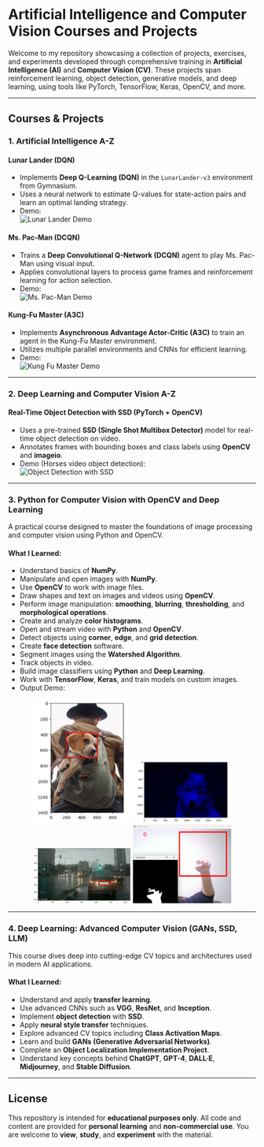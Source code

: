 # Artificial Intelligence and Computer Vision Courses and Projects

Welcome to my repository showcasing a collection of projects, exercises, and experiments developed through comprehensive training in **Artificial Intelligence (AI)** and **Computer Vision (CV)**. These projects span reinforcement learning, object detection, generative models, and deep learning, using tools like PyTorch, TensorFlow, Keras, OpenCV, and more.

---

## Courses & Projects

### 1. **Artificial Intelligence A-Z**

#### Lunar Lander (DQN)
- Implements **Deep Q-Learning (DQN)** in the `LunarLander-v3` environment from Gymnasium.
- Uses a neural network to estimate Q-values for state-action pairs and learn an optimal landing strategy.
- Demo:  
  ![Lunar Lander Demo](./assets/lunarLander.gif)

#### Ms. Pac-Man (DCQN)
- Trains a **Deep Convolutional Q-Network (DCQN)** agent to play Ms. Pac-Man using visual input.
- Applies convolutional layers to process game frames and reinforcement learning for action selection.
- Demo:  
  ![Ms. Pac-Man Demo](./assets/pacman.gif)

#### Kung-Fu Master (A3C)
- Implements **Asynchronous Advantage Actor-Critic (A3C)** to train an agent in the Kung-Fu Master environment.
- Utilizes multiple parallel environments and CNNs for efficient learning.
- Demo:  
  ![Kung Fu Master Demo](./assets/kungfu.gif)

---

### 2. **Deep Learning and Computer Vision A-Z**

#### Real-Time Object Detection with SSD (PyTorch + OpenCV)
- Uses a pre-trained **SSD (Single Shot Multibox Detector)** model for real-time object detection on video.
- Annotates frames with bounding boxes and class labels using **OpenCV** and **imageio**.
- Demo (Horses video object detection):  
  ![Object Detection with SSD](./assets/output.gif)

---

### 3. **Python for Computer Vision with OpenCV and Deep Learning**

A practical course designed to master the foundations of image processing and computer vision using Python and OpenCV.

#### What I Learned:
- Understand basics of **NumPy**.
- Manipulate and open images with **NumPy**.
- Use **OpenCV** to work with image files.
- Draw shapes and text on images and videos using **OpenCV**.
- Perform image manipulation: **smoothing**, **blurring**, **thresholding**, and **morphological operations**.
- Create and analyze **color histograms**.
- Open and stream video with **Python** and **OpenCV**.
- Detect objects using **corner**, **edge**, and **grid detection**.
- Create **face detection** software.
- Segment images using the **Watershed Algorithm**.
- Track objects in video.
- Build image classifiers using **Python** and **Deep Learning**.
- Work with **TensorFlow**, **Keras**, and train models on custom images.
- Output Demo:
<p align="center">
  <img src="./assets/dog_redsquare.png" alt="Face detection" width="200"/>
  <img src="./assets/dog_bluergb.png" alt="Image Manipulation" width="200"/>
  <img src="./assets/car_plate.png" alt="Real Time Detection" width="200"/>
  <img src="./assets/finger_counter.png" alt="Capstone Project" width="200"/>
</p>

---

### 4. **Deep Learning: Advanced Computer Vision (GANs, SSD, LLM)**

This course dives deep into cutting-edge CV topics and architectures used in modern AI applications.

#### What I Learned:
- Understand and apply **transfer learning**.
- Use advanced CNNs such as **VGG**, **ResNet**, and **Inception**.
- Implement **object detection** with **SSD**.
- Apply **neural style transfer** techniques.
- Explore advanced CV topics including **Class Activation Maps**.
- Learn and build **GANs (Generative Adversarial Networks)**.
- Complete an **Object Localization Implementation Project**.
- Understand key concepts behind **ChatGPT**, **GPT-4**, **DALL·E**, **Midjourney**, and **Stable Diffusion**.

---

## License

This repository is intended for **educational purposes only**. All code and content are provided for **personal learning** and **non-commercial use**. You are welcome to **view**, **study**, and **experiment** with the material.
